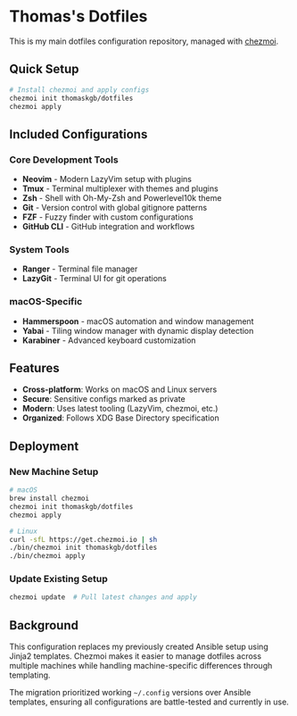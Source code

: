 # Thomas's Dotfiles

This is my main dotfiles configuration repository, managed with [chezmoi](https://chezmoi.io).

## Quick Setup
```bash
# Install chezmoi and apply configs
chezmoi init thomaskgb/dotfiles
chezmoi apply
```

## Included Configurations

### Core Development Tools
- **Neovim** - Modern LazyVim setup with plugins
- **Tmux** - Terminal multiplexer with themes and plugins  
- **Zsh** - Shell with Oh-My-Zsh and Powerlevel10k theme
- **Git** - Version control with global gitignore patterns
- **FZF** - Fuzzy finder with custom configurations
- **GitHub CLI** - GitHub integration and workflows

### System Tools
- **Ranger** - Terminal file manager
- **LazyGit** - Terminal UI for git operations

### macOS-Specific
- **Hammerspoon** - macOS automation and window management
- **Yabai** - Tiling window manager with dynamic display detection
- **Karabiner** - Advanced keyboard customization

## Features

- **Cross-platform**: Works on macOS and Linux servers
- **Secure**: Sensitive configs marked as private
- **Modern**: Uses latest tooling (LazyVim, chezmoi, etc.)
- **Organized**: Follows XDG Base Directory specification

## Deployment

### New Machine Setup
```bash
# macOS
brew install chezmoi
chezmoi init thomaskgb/dotfiles
chezmoi apply

# Linux
curl -sfL https://get.chezmoi.io | sh
./bin/chezmoi init thomaskgb/dotfiles
./bin/chezmoi apply
```

### Update Existing Setup
```bash
chezmoi update  # Pull latest changes and apply
```

## Background

This configuration replaces my previously created Ansible setup using Jinja2 templates. Chezmoi makes it easier to manage dotfiles across multiple machines while handling machine-specific differences through templating.

The migration prioritized working `~/.config` versions over Ansible templates, ensuring all configurations are battle-tested and currently in use.